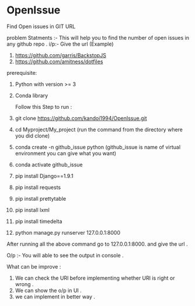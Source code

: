 # OpenIssue
Find Open issues in GIT URL

problem Statments :-
This will help you to find the number of open issues in any github repo . 
i/p:-
Give the url (Example)
1.  https://github.com/garris/BackstopJS
2.  https://github.com/amitness/dotfiles

   
prerequisite:
1. Python with version >= 3
2. Conda  library

   Follow this Step to run :
1. git clone https://github.com/kandoi1994/OpenIssue.git
2. cd Myproject/My_project (run the command from the directory where you did clone)
3. conda create -n github_issue python (github_issue is name of virtual environment you can give what you want)
4. conda activate github_issue
5. pip install Django==1.9.1
6. pip install requests
7. pip install prettytable
8. pip install lxml
9. pip install timedelta
10. python manage.py runserver 127.0.0.1:8000

 After running all the above command go to   127.0.0.1:8000. and give the url .

O/p :- 
You will able to see the output in console . 

What can be improve :
1. We can check the URl before implementing whether URl is right or wrong .
2. We can show the o/p in UI .
3. we can implement in better way .
